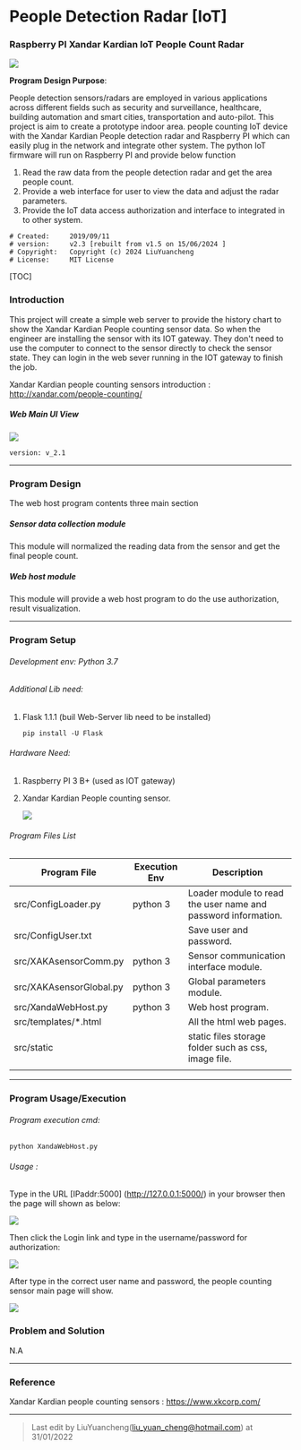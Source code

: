 # People Detection Radar [IoT]

### Raspberry PI Xandar Kardian IoT People Count Radar

![](doc/img/Logo.png)

**Program Design Purpose**: 

People detection sensors/radars are employed in various applications across different fields such as  security and surveillance, healthcare, building automation and smart cities, transportation and auto-pilot. This project is aim to create a prototype indoor area. people counting IoT device with the Xandar Kardian People detection radar and Raspberry PI which can easily plug in the network and integrate other system.  The python IoT firmware will run on Raspberry PI and provide below function

1. Read the raw data from the people detection radar and get the area people count. 
2. Provide a web interface for user to view the data and adjust the radar parameters.
3. Provide the IoT data access authorization and interface to integrated in to other system. 

```
# Created:     2019/09/11 
# version:     v2.3 [rebuilt from v1.5 on 15/06/2024 ]
# Copyright:   Copyright (c) 2024 LiuYuancheng
# License:     MIT License
```

[TOC]

### Introduction

This project will create a simple web server to provide the history chart to show the Xandar Kardian People counting sensor data.  So when the engineer are installing the sensor with its IOT gateway. They don't need to use the computer to connect to the sensor directly to check the sensor state. They can login in the web sever running in the  IOT gateway to finish the job.

Xandar Kardian people counting sensors introduction : http://xandar.com/people-counting/

##### Web Main UI View 

![](doc/img/xanda_sensor_web.gif)

`version: v_2.1`



------

### Program Design

The web host program contents three main section

##### Sensor data collection module 

This module will normalized the reading data from the sensor and get the final people count. 

##### Web host module 

This module will provide a web host program to do the use authorization, result visualization.   



------

### Program Setup

###### Development env: Python 3.7

###### Additional Lib need: 

1. Flask 1.1.1 (buil Web-Server lib need to be installed)

   [Flask]: https://pypi.org/project/Flask/:	"Flask"

   ```
   pip install -U Flask
   ```

###### Hardware Need:

1. Raspberry PI 3 B+ (used as IOT gateway)

   [Raspberry PI]: https://www.raspberrypi.org/products/raspberry-pi-3-model-b-plus/	"IOT gateway"

2. Xandar Kardian People counting sensor.

   [Xandar Kardian]: http://xandar.com/people-counting/	"People counting sensor"
   
   ![](doc/img/sensor.png)

###### Program Files List 

| Program File            | Execution Env | Description                                                  |
| ----------------------- | ------------- | ------------------------------------------------------------ |
| src/ConfigLoader.py     | python 3      | Loader module to read the user name and password information. |
| src/ConfigUser.txt      |               | Save user and password.                                      |
| src/XAKAsensorComm.py   | python 3      | Sensor communication interface module.                       |
| src/XAKAsensorGlobal.py | python 3      | Global parameters module.                                    |
| src/XandaWebHost.py     | python 3      | Web host program.                                            |
| src/templates/*.html    |               | All the html web pages.                                      |
| src/static              |               | static files storage folder such as css, image file.         |
|                         |               |                                                              |

------

### Program Usage/Execution

###### Program execution cmd: 

```
python XandaWebHost.py
```

###### Usage : 

Type in the URL [IPaddr:5000] (http://127.0.0.1:5000/) in your browser then the page will shown as below: 

 ![](doc/img/home.png)

Then click the Login link and type in the username/password for authorization: 

![](doc/img/authorization.png)

After type in the correct user name and password, the people counting sensor main page will show. 

![](doc/img/2019-09-19_103505.png)



### Problem and Solution

N.A

------

### Reference

Xandar Kardian people counting sensors : https://www.xkcorp.com/

------

> Last edit by LiuYuancheng(liu_yuan_cheng@hotmail.com) at 31/01/2022

